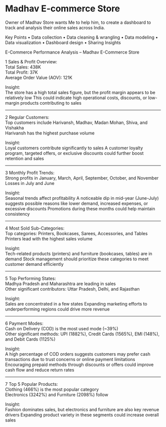 # Madhav E-commerce Store
Owner of Madhav Store wants Me to help him, to create a dashboard to track and analysis their online sales across India.

Key Points 
• Data collection 
• Data cleaning & wrangling 
• Data modeling 
• Data visualization 
• Dashboard design 
• Sharing Insights

E-Commerce Performance Analysis – Madhav E-Commerce Store  

1 Sales & Profit Overview:  
Total Sales: 438K  
Total Profit: 37K  
Average Order Value (AOV): 121K  

Insight:  
The store has a high total sales figure, but the profit margin appears to be relatively low This could indicate high operational costs, discounts, or low-margin products contributing to sales

---

2 Regular Customers:  
Top customers include Harivansh, Madhav, Madan Mohan, Shiva, and Vishakha  
Harivansh has the highest purchase volume  

Insight:  
Loyal customers contribute significantly to sales A customer loyalty program, targeted offers, or exclusive discounts could further boost retention and sales

---

3 Monthly Profit Trends:  
Strong profits in January, March, April, September, October, and November  
Losses in July and June  

Insight:  
Seasonal trends affect profitability A noticeable dip in mid-year (June-July) suggests possible reasons like lower demand, increased expenses, or excessive discounts Promotions during these months could help maintain consistency

---

4 Most Sold Sub-Categories:  
Top categories: Printers, Bookcases, Sarees, Accessories, and Tables  
Printers lead with the highest sales volume  

Insight:  
Tech-related products (printers) and furniture (bookcases, tables) are in demand Stock management should prioritize these categories to meet customer demand efficiently

---

5 Top Performing States:  
Madhya Pradesh and Maharashtra are leading in sales  
Other significant contributors: Uttar Pradesh, Delhi, and Rajasthan  

Insight:  
Sales are concentrated in a few states Expanding marketing efforts to underperforming regions could drive more revenue

---

6 Payment Modes:  
Cash on Delivery (COD) is the most used mode (~39%)  
Other significant methods: UPI (1882%), Credit Cards (1565%), EMI (148%), and Debit Cards (1125%)  

Insight:  
A high percentage of COD orders suggests customers may prefer cash transactions due to trust concerns or online payment limitations Encouraging prepaid methods through discounts or offers could improve cash flow and reduce return rates

---

7 Top 5 Popular Products:  
Clothing (466%) is the most popular category  
Electronics (3242%) and Furniture (2098%) follow  

Insight:  
Fashion dominates sales, but electronics and furniture are also key revenue drivers Expanding product variety in these segments could increase overall sales
